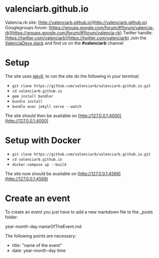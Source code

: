valenciarb.github.io
====================

Valencia.rb site: [http://valenciarb.github.io](http://valenciarb.github.io)
Googlegroups forum: [https://groups.google.com/forum/#!forum/valencia-rb](https://groups.google.com/forum/#!forum/valencia-rb)
Twitter handle: [https://twitter.com/valenciarb](https://twitter.com/valenciarb)
Join the [ValenciaDevs slack](http://valencia-devs.herokuapp.com/) and find us on the **#valenciarb** channel

Setup
=====

The site uses [jekyll](http://jekyllrb.com), to run the site do the following in your
terminal:

* `git clone https://github.com/valenciarb/valenciarb.github.io.git`
* `cd valenciarb.github.io`
* `gem install bundler`
* `bundle install`
* `bundle exec jekyll serve --watch`

The site should then be available on [http://127.0.0.1:4000](http://127.0.0.1:4000)

Setup with Docker
=================

* `git clone https://github.com/valenciarb/valenciarb.github.io.git`
* `cd valenciarb.github.io`
* `docker-compose up --build`

The site now should be available on [http://127.0.0.1:4569](http://127.0.0.1:4569)

Create an event
===============

To create an event you just have to add a new markdown file to the _posts folder:

year-month-day-nameOfTheEvent.md

The following points are necessary:

* title: "name of the event"
* date: year-month-day time
